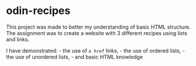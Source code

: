 # odin-recipes
   This project was made to better my understanding of basic HTML
structure. The assignment was to create a website with 3 different recipes using lists and links.

I have demonstrated:
    - the use of `a href` links,
    - the use of ordered lists,
    - the use of unordered lists,
    - and basic HTML knowledge
